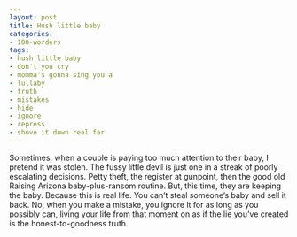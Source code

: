 ```yaml
---
layout: post
title: Hush little baby
categories:
- 100-worders
tags:
- hush little baby
- don't you cry
- momma's gonna sing you a
- lullaby
- truth
- mistakes
- hide
- ignore
- repress
- shove it down real far
---
```

Sometimes, when a couple is paying too much attention to their baby, I pretend it was stolen. The fussy little devil is just one in a streak of poorly escalating decisions. Petty theft, the register at gunpoint, then the good old Raising Arizona baby-plus-ransom routine.
But, this time, they are keeping the baby. Because this is real life. You can’t steal someone’s baby and sell it back. No, when you make a mistake, you ignore it for as long as you possibly can, living your life from that moment on as if the lie you’ve created is the honest-to-goodness truth.
